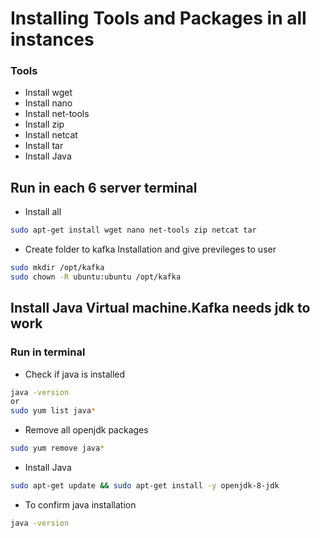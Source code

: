 # Installing Tools and Packages in all instances
### Tools
* Install wget
* Install nano
* Install net-tools
* Install zip
* Install netcat
* Install tar
* Install Java
 
## Run in each 6 server terminal

* Install all 
```bash
sudo apt-get install wget nano net-tools zip netcat tar
```

* Create folder to kafka Installation and give previleges to user
```bash
sudo mkdir /opt/kafka
sudo chown -R ubuntu:ubuntu /opt/kafka
```

## Install Java Virtual machine.Kafka needs jdk to work 
### Run in terminal

* Check if java is installed
```bash 
java -version 
or
sudo yum list java*
``` 

* Remove all openjdk packages
```bash 
sudo yum remove java*
``` 

* Install Java 
```bash 
sudo apt-get update && sudo apt-get install -y openjdk-8-jdk
```


* To confirm java installation
```bash 
java -version 
```    
